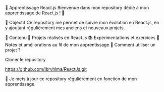 📘 Apprentissage React.js
Bienvenue dans mon repository dédié à mon apprentissage de React.js ! 🚀

📌 Objectif
Ce repository me permet de suivre mon évolution en React.js, en y ajoutant régulièrement mes anciens et nouveaux projets.

📂 Contenu
📁 Projets réalisés en React.js
📚 Expérimentations et exercices
📝 Notes et améliorations au fil de mon apprentissage
🚀 Comment utiliser un projet ?

Cloner le repository

https://github.com/Ibrvhima/ReactJs.git

📢 Je mets à jour ce repository régulièrement en fonction de mon apprentissage.

